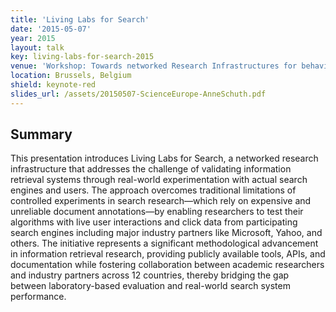```yaml
---
title: 'Living Labs for Search'
date: '2015-05-07'
year: 2015
layout: talk
key: living-labs-for-search-2015
venue: 'Workshop: Towards networked Research Infrastructures for behavioral studies'
location: Brussels, Belgium
shield: keynote-red
slides_url: /assets/20150507-ScienceEurope-AnneSchuth.pdf
---
```


## Summary

This presentation introduces Living Labs for Search, a networked research infrastructure that addresses the challenge of validating information retrieval systems through real-world experimentation with actual search engines and users. The approach overcomes traditional limitations of controlled experiments in search research—which rely on expensive and unreliable document annotations—by enabling researchers to test their algorithms with live user interactions and click data from participating search engines including major industry partners like Microsoft, Yahoo, and others. The initiative represents a significant methodological advancement in information retrieval research, providing publicly available tools, APIs, and documentation while fostering collaboration between academic researchers and industry partners across 12 countries, thereby bridging the gap between laboratory-based evaluation and real-world search system performance.

